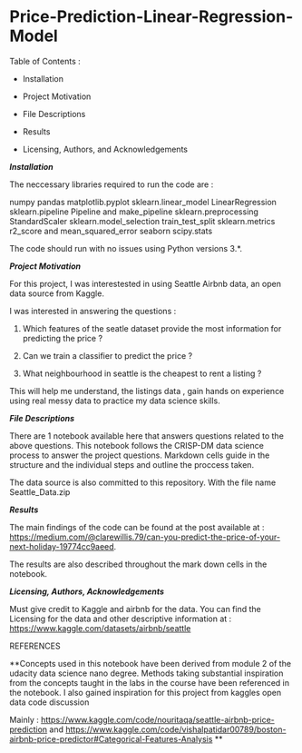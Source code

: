 # Price-Prediction-Linear-Regression-Model

Table of Contents : 

* Installation

* Project Motivation

* File Descriptions

* Results

* Licensing, Authors, and Acknowledgements

***Installation***

The neccessary libraries required to run the code are : 

numpy
pandas 
matplotlib.pyplot
sklearn.linear_model LinearRegression 
sklearn.pipeline Pipeline and make_pipeline 
sklearn.preprocessing StandardScaler
sklearn.model_selection train_test_split
sklearn.metrics r2_score and mean_squared_error
seaborn 
scipy.stats 

The code should run with no issues using Python versions 3.*.

***Project Motivation***

For this project, I was interestested in using Seattle Airbnb data, an open data source from Kaggle.

I was interested in answering the questions :

1) Which features of the seatle dataset provide the most information for predicting the price ? 

2) Can we train a classifier to predict the price ?

3) What neighbourhood in seattle is the cheapest to rent a listing ?

This will help me understand, the listings data , gain hands on experience using real messy data to practice my data science skills. 


***File Descriptions***

There are 1 notebook available here that answers questions related to the above questions.
This notebook follows the CRISP-DM data science process to answer the project questions. 
Markdown cells guide in the structure and the individual steps and outline the proccess taken. 

The data source is also committed to this repository. With the file name Seattle_Data.zip

***Results***

The main findings of the code can be found at the post available at : 
https://medium.com/@clarewillis.79/can-you-predict-the-price-of-your-next-holiday-19774cc9aeed.

The results are also described throughout the mark down cells in the notebook. 


***Licensing, Authors, Acknowledgements***


Must give credit to Kaggle and airbnb for the data. You can find the Licensing for the data and other descriptive information at : https://www.kaggle.com/datasets/airbnb/seattle

REFERENCES 

**Concepts used in this notebook have been derived from module 2 of the udacity data science nano degree.
Methods taking substantial inspiration from the concepts taught in the labs in the course have been referenced in the notebook. 
I also gained inspiration for this project from kaggles open data code discussion 

Mainly : 
https://www.kaggle.com/code/nouritaqa/seattle-airbnb-price-prediction
and 
https://www.kaggle.com/code/vishalpatidar00789/boston-airbnb-price-predictor#Categorical-Features-Analysis 
**

